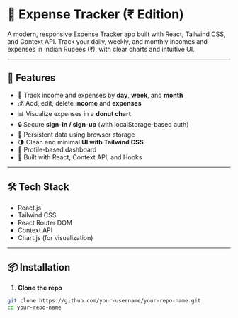 # 💸 Expense Tracker (₹ Edition)

A modern, responsive Expense Tracker app built with React, Tailwind CSS, and Context API. Track your daily, weekly, and monthly incomes and expenses in Indian Rupees (₹), with clear charts and intuitive UI.

---

## 🚀 Features

- 📅 Track income and expenses by **day**, **week**, and **month**
- 💰 Add, edit, delete **income** and **expenses**
- 📊 Visualize expenses in a **donut chart**
- 🔒 Secure **sign-in / sign-up** (with localStorage-based auth)
- 🔄 Persistent data using browser storage
- 🌗 Clean and minimal **UI with Tailwind CSS**
- 👤 Profile-based dashboard
- 🧠 Built with React, Context API, and Hooks

---

## 🛠️ Tech Stack

- React.js
- Tailwind CSS
- React Router DOM
- Context API
- Chart.js (for visualization)

---


## 📦 Installation

1. **Clone the repo**

```bash
git clone https://github.com/your-username/your-repo-name.git
cd your-repo-name
